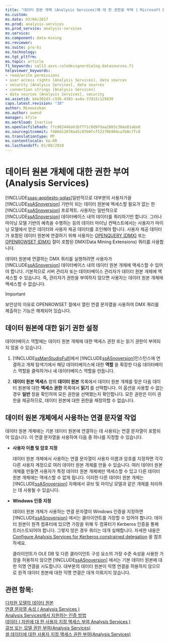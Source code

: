 ```yaml
---
title: "데이터 원본 개체 (Analysis Services)에 대 한 권한을 부여 | Microsoft Docs"
ms.custom: 
ms.date: 03/04/2017
ms.prod: analysis-services
ms.prod_service: analysis-services
ms.service: 
ms.component: data-mining
ms.reviewer: 
ms.suite: pro-bi
ms.technology: 
ms.tgt_pltfrm: 
ms.topic: article
f1_keywords: sql13.asvs.roledesignerdialog.datasources.f1
helpviewer_keywords:
- read/write permissions
- user access rights [Analysis Services], data sources
- security [Analysis Services], data sources
- connection strings [Analysis Services]
- data sources [Analysis Services], security
ms.assetid: b4e302d3-c93b-4383-aa4a-37d15c129830
caps.latest.revision: "38"
author: Minewiskan
ms.author: owend
manager: kfile
ms.workload: Inactive
ms.openlocfilehash: f7cd02446a61b7ff1c8d9fdaa2803c30ee81a6e0
ms.sourcegitcommit: f486d12078a45c87b0fcf52270b904ca7b0c7fc8
ms.translationtype: MT
ms.contentlocale: ko-KR
ms.lasthandoff: 01/08/2018
---
```

# <a name="grant-permissions-on-a-data-source-object-analysis-services"></a>데이터 원본 개체에 대한 권한 부여(Analysis Services)
[!INCLUDE[ssas-appliesto-sqlas](../../includes/ssas-appliesto-sqlas.md)]일반적으로 대부분의 사용자가을 [!INCLUDE[ssASnoversion](../../includes/ssasnoversion-md.md)] 기반이 되는 데이터 원본에 액세스할 필요가 없는 한 [!INCLUDE[ssASnoversion](../../includes/ssasnoversion-md.md)] 프로젝트. 사용자는 일반적으로 [!INCLUDE[ssASnoversion](../../includes/ssasnoversion-md.md)] 데이터베이스 내의 데이터를 쿼리하기만 합니다. 그러나 마이닝 모델 기반의 예측을 수행하는 등의 데이터 마이닝 컨텍스트에서는 사용자가 마이닝 모델에서 얻은 데이터와 사용자 제공 데이터를 조인해야 합니다. 사용자 제공 데이터가 포함된 데이터 원본에 연결하기 위해 사용자는 [OPENQUERY &#40;DMX&#41;](../../dmx/source-data-query-openquery.md) 또는 [OPENROWSET &#40;DMX&#41;](../../dmx/source-data-query-openrowset.md) 절이 포함된 DMX(Data Mining Extensions) 쿼리를 사용합니다.  
  
 데이터 원본에 연결하는 DMX 쿼리를 실행하려면 사용자가 [!INCLUDE[ssASnoversion](../../includes/ssasnoversion-md.md)] 데이터베이스 내의 데이터 원본 개체에 액세스할 수 있어야 합니다. 기본적으로 서버 관리자 또는 데이터베이스 관리자가 데이터 원본 개체에 액세스할 수 있습니다. 즉, 관리자가 권한을 부여하지 않으면 사용자는 데이터 원본 개체에 액세스할 수 없습니다.  
  
> [!IMPORTANT]  
>  보안상의 이유로 OPENROWSET 절에서 열린 연결 문자열을 사용하여 DMX 쿼리를 제출하는 기능은 해제되어 있습니다.  
  
## <a name="set-read-permissions-to-a-data-source"></a>데이터 원본에 대한 읽기 권한 설정  
 데이터베이스 역할에는 데이터 원본 개체에 대한 액세스 권한 또는 읽기 권한이 부여되지 않을 수 있습니다.  
  
1.  [!INCLUDE[ssManStudioFull](../../includes/ssmanstudiofull-md.md)]에서 [!INCLUDE[ssASnoversion](../../includes/ssasnoversion-md.md)]인스턴스에 연결하고 개체 탐색기에서 해당 데이터베이스에 대한 **역할** 을 확장한 다음 데이터베이스 역할을 클릭하거나 새 데이터베이스 역할을 만듭니다.  
  
2.  **데이터 원본 액세스** 창의 **데이터 원본** 목록에서 데이터 원본 개체를 찾은 다음 데이터 원본에 대한 **액세스 권한** 목록에서 **읽기** 를 선택합니다. 이 옵션을 사용할 수 없는 경우 **일반** 창을 확인하여 모든 권한을 선택했는지 확인합니다. 모든 권한은 이미 권한을 제공하므로, 데이터 원본에 대한 권한을 재정의할 수 없습니다.  
  
## <a name="working-with-the-connection-string-used-by-a-data-source-object"></a>데이터 원본 개체에서 사용하는 연결 문자열 작업  
 데이터 원본 개체에는 기본 데이터 원본에 연결하는 데 사용되는 연결 문자열이 포함되어 있습니다. 이 연결 문자열을 사용하여 다음 중 하나를 지정할 수 있습니다.  
  
-   **사용자 이름 및 암호 지정**  
  
     데이터 원본 개체에서 사용하는 연결 문자열이 사용자 이름과 암호를 지정하면 각각 다른 사용자 계정으로 여러 데이터 원본 개체를 만들 수 있습니다. 여러 데이터 원본 개체를 만들면 사용자가 특정 데이터 원본 개체에만 액세스할 수 있고 다른 데이터 원본 개체에는 액세스할 수 없게 됩니다. 이러한 다른 데이터 원본 개체는 [!INCLUDE[ssASnoversion](../../includes/ssasnoversion-md.md)] 자체에서 큐브 및 마이닝 모델과 같은 개체를 처리하는 데 사용될 수 있습니다.  
  
-   **Windows 인증 지정**  
  
     데이터 원본 개체가 사용하는 연결 문자열이 Windows 인증을 지정하면 [!INCLUDE[ssASnoversion](../../includes/ssasnoversion-md.md)] 에서는 클라이언트를 가장할 수 있어야 합니다. 데이터 원본이 원격 컴퓨터에 있으면 가장을 위해 두 컴퓨터가 Kerberos 인증을 통해 트러스트되어야 합니다. 그렇지 않은 경우 쿼리는 대개 실패합니다. 자세한 내용은 [Configure Analysis Services for Kerberos constrained delegation](../../analysis-services/instances/configure-analysis-services-for-kerberos-constrained-delegation.md) 을 참조하세요.  
  
     클라이언트가 OLE DB 및 다른 클라이언트 구성 요소의 가장 수준 속성을 사용한 가장을 허용하지 않으면 [!INCLUDE[ssASnoversion](../../includes/ssasnoversion-md.md)] 에서는 기본 데이터 원본에 대한 익명 연결을 시도합니다. 대부분의 데이터 원본이 익명 연결을 허용하지 않으므로 원격 데이터 원본에 대한 익명 연결은 대개 이뤄지지 않습니다.  
  
## <a name="see-also"></a>관련 항목:  
 [다차원 모델의 데이터 원본](../../analysis-services/multidimensional-models/data-sources-in-multidimensional-models.md)   
 [연결 문자열 속성 &#40; Analysis Services &#41;](../../analysis-services/instances/connection-string-properties-analysis-services.md)   
 [Analysis Services에서 지원하는 인증 방법](../../analysis-services/instances/authentication-methodologies-supported-by-analysis-services.md)   
 [데이터 &#40; 차원에 대 한 사용자 지정 액세스 부여 Analysis Services &#41;](../../analysis-services/multidimensional-models/grant-custom-access-to-dimension-data-analysis-services.md)   
 [큐브 또는 모델 권한 부여&#40;Analysis Services&#41;](../../analysis-services/multidimensional-models/grant-cube-or-model-permissions-analysis-services.md)   
 [셀 데이터에 대한 사용자 지정 액세스 권한 부여&#40;Analysis Services&#41;](../../analysis-services/multidimensional-models/grant-custom-access-to-cell-data-analysis-services.md)  
  
  

